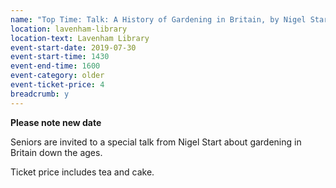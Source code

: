 ```yaml
---
name: "Top Time: Talk: A History of Gardening in Britain, by Nigel Start"
location: lavenham-library
location-text: Lavenham Library
event-start-date: 2019-07-30
event-start-time: 1430
event-end-time: 1600
event-category: older
event-ticket-price: 4
breadcrumb: y
---
```


**Please note new date**

Seniors are invited to a special talk from Nigel Start about gardening in Britain down the ages.

Ticket price includes tea and cake.
